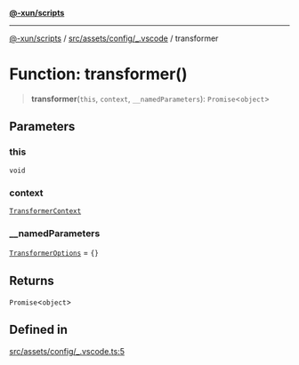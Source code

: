 [**@-xun/scripts**](../../../../../README.md)

***

[@-xun/scripts](../../../../../README.md) / [src/assets/config/\_.vscode](../README.md) / transformer

# Function: transformer()

> **transformer**(`this`, `context`, `__namedParameters`): `Promise`\<`object`\>

## Parameters

### this

`void`

### context

[`TransformerContext`](../../../type-aliases/TransformerContext.md)

### \_\_namedParameters

[`TransformerOptions`](../../../type-aliases/TransformerOptions.md) = `{}`

## Returns

`Promise`\<`object`\>

## Defined in

[src/assets/config/\_.vscode.ts:5](https://github.com/Xunnamius/xscripts/blob/2521de366121a50ffeca631b4ec62db9c60657e5/src/assets/config/_.vscode.ts#L5)
